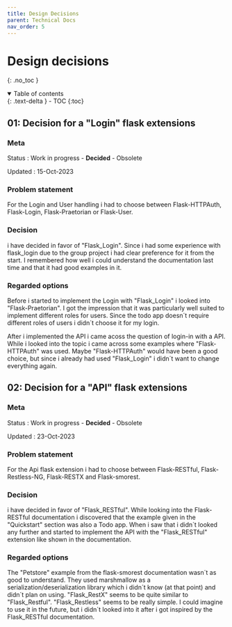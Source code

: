 ```yaml
---
title: Design Decisions
parent: Technical Docs
nav_order: 5
---
```



# Design decisions
{: .no_toc }

<details open markdown="block">
  <summary>
    Table of contents
  </summary>
  {: .text-delta }
- TOC
{:toc}
</details>

## 01: Decision for a "Login" flask extensions 

### Meta

Status
: Work in progress - **Decided** - Obsolete

Updated
: 15-Oct-2023

### Problem statement

For the Login and User handling i had to choose between Flask-HTTPAuth, Flask-Login, Flask-Praetorian or Flask-User.


### Decision

i have decided in favor of "Flask_Login". Since i had some experience with flask_login due to the group project i 
had clear preference for it from the start. I remembered how well i could understand the documentation last time and that
it had good examples in it.

### Regarded options

Before i started to implement the Login with "Flask_Login" i looked into "Flask-Praetorian". I got the impression that it was 
particularly well suited to implement different roles for users. Since the todo app doesn´t require different roles of users i 
didn´t choose it for my login.

After i implemented the API i came acoss the question of login-in with a API. While i looked into the topic i came across some examples
where "Flask-HTTPAuth" was used. Maybe "Flask-HTTPAuth" would have been a good choice, but since i already had used "Flask_Login" i didn´t
want to change everything again.


## 02: Decision for a "API" flask extensions 

### Meta

Status
: Work in progress - **Decided** - Obsolete

Updated
: 23-Oct-2023

### Problem statement

For the Api flask extension i had to choose between Flask-RESTful, Flask-Restless-NG, Flask-RESTX and Flask-smorest.


### Decision

i have decided in favor of "Flask_RESTful". While looking into the Flask-RESTful documentation i discovered that the example 
given in the "Quickstart" section was also a Todo app. When i saw that i didn´t looked any further and started to implement the 
API with the "Flask_RESTful" extension like shown in the documentation.

### Regarded options

The "Petstore" example from the flask-smorest documentation wasn´t as good to understand. They used marshmallow as a 
serialization/deserialization library which i didn´t know (at that point) and didn´t plan on using. "Flask_RestX" seems to be quite 
similar to "Flask_Restful". "Flask_Restless" seems to be really simple. I could imagine to use it in the future, but i didn´t looked into 
it after i got inspired by the Flask_RESTful documentation.

